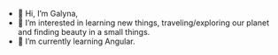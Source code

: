 - 👋  Hi, I’m Galyna,
- 👀  I’m interested in learning new things, traveling/exploring our planet and finding beauty in a small things.
- 🌱  I’m currently learning Angular.

